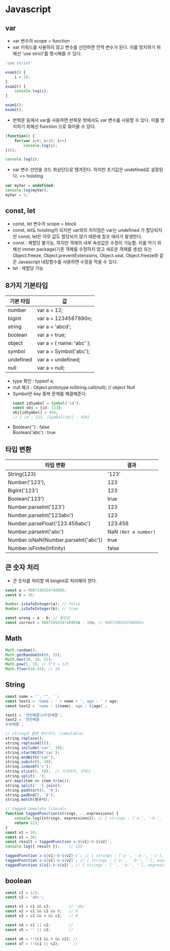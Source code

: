 # Javascript

## var
- var 변수의 scope = function
- var 키워드를 사용하지 않고 변수를 선언하면 전역 변수가 된다. 이를 방지하기 위해선 'use strict'를 명시해줄 수 있다.
```js
'use strict'

exam1() {
    i = 10;
}
exam2() [
    console.log(i);
]

exam1();
exam2();
```
- 반복문 등에서 var를 사용하면 반복문 밖에서도 var 변수를 사용할 수 있다. 이를 방지하기 위해선 function 으로 묶어줄 수 있다.
```js
(function() {
    for(var i=0; i<10; i++)
        console.log(i);
})();

console.log(i);
```
- var 변수 선언을 코드 최상단으로 땡겨진다. 하지만 초기값은 undefined로 설정된다. => hoisting
```js
var myVar = undefined;
console.log(myVar);
myVar = 1;
```

## const, let
- const, let 변수의 scope = block
- const, let도 hoisting이 되지만 var와의 차이점은 var는 undefined 가 할당되지만 const, let은 아무 값도 할당되지 않기 때문에 참조 에러가 발생한다.
- const : 재할당 불가능, 하지만 객체의 내부 속성값은 수정이 가능함. 이를 막기 위해선 immer package(기존 객체를 수정하지 않고 새로운 객체를 생성) 또는 Object.freeze, Object.preventExtensions, Object.seal, Object.freeze와 같은 Javascript 내장함수를 사용하면 수정을 막을 수 있다.
- let : 재할당 가능

## 8가지 기본타입
기본 타입 | 값
---|---
number | var a = 12;
bigint | var a = 1234567890n;
string | var a = 'abcd';
boolean | var a = true;
object | var a = { name: 'abc' };
symbol | var a = Symbol('abc');
undefined | var a = undefined;
null | var a = null;
- type 확인 : typeof a;
- null 체크 : Object.prototype.toString.call(null); // object Null
- Symbol은 key 중복 문제를 해결해준다.
  ```js
  const idSymbol = Symbol('id');
  const obj = {id: 123};
  obj[idSymbol] = 456;
  // { id : 123, [Symbol(id)] : 456}
  ```
- Boolean('') : false\
  Boolean('abc') : true

## 타입 변환
타입 변환 | 결과
---|---
String(123) | '123'
Number('123'), | 123
BigInt('123') | 123
Boolean('123') | true
Number.parseInt('123') | 123
Number.parseInt('123abc') | 123
Number.parseFloat('123.456abc') | 123.456
Number.parseInt('abc') | NaN `(Not a number)`
Number.isNaN(Number.parseInt('abc')) | true
Number.isFinite(Infinity) | false

## 큰 숫자 처리
- 큰 숫자를 처리할 때 bingint로 처리해야 한다.
```js
const a = 9007199254740995;
const b = 10;

Number.isSafeInteger(a); // false
Number.isSafeInteger(b); // true

const wrong = a - b; // 틀린값
const correct = 9007199254740995n - 10n; // 9007199254740985n
``` 

## Math
```js
Math.random();
Math.getRandomInt(0, 15); 
Math.max(30, 10, 55);
Math.pow(5, 3); // 5^3 = 125
Math.floor(10.55); // 10
```

## String
```js
const name = '', "", ``;
const text1 = 'name : ' + name + ', age : ' + age;
const text2 = `name : ${name}, age : ${age}`; 

text1 = '첫번째줄\n두번째줄';
text2 = `첫번째줄
두번째줄`;

// string은 불변 변수이다. (immutable)
string.replace();
string.replaceAll();
string.include('car', 10);
string.startWith('car');
string.endWith('car');
string.substr(0, 10);
string.indexOf('c');
string.slice(5, 10);  // 시작위치, 인덱스
string.split(' ');
arr.map(item => item.trim());
string.split(' ').join();
string.padStart(5, '0');
string.padEnd(5, '0');
string.match(정규식);

// tagged template literals
function taggedFunction(strings, ...expressions) {
    console.log({strings, expressions}); // { strings : ['a-', '-b-', ''], expressions [ 10, 20 ] }
    return 123;
}
const v1 = 10;
const v2 = 20;
const result = taggedFunction`a-${v1}-b-${v2}`;
console.log({ result });    // 123

taggedFunction`a-${v1}-b-${v2}-c`; // { strings : ['a-', '-b-', '-c'], expressions [ 10, 20 ] }
taggedFunction`a-${v1}-b-${v2}`; // { strings : ['a-', '-b-', ''], expressions [ 10, 20 ] }
taggedFunction`${v1}-b-${v2}`; // { strings : ['', '-b-', ''], expressions [ 10, 20 ] }  

```

## boolean
```js
const c1 = 123;
const c2 = 'abc';

const v1 = c1 && c2;        // 'abc'
const v2 = c1 && c2 && 0;   // 0
const v3 = c1 && 0 && c2;   // 0

const v4 = c1 || c2;        //
const v5 = '' || c2;        //

const v6 = !!(c1 && 0 && c2); //
const v7 = !!(c1 || c2);      //

```